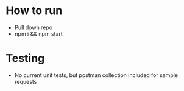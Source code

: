 # How to run

- Pull down repo
- npm i && npm start

# Testing

- No current unit tests, but postman collection included for sample requests